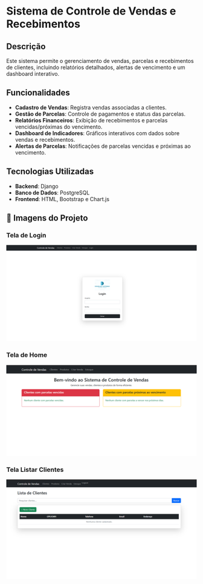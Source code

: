 # Sistema de Controle de Vendas e Recebimentos

## Descrição

Este sistema permite o gerenciamento de vendas, parcelas e recebimentos de clientes, incluindo relatórios detalhados, alertas de vencimento e um dashboard interativo.

## Funcionalidades

- **Cadastro de Vendas**: Registra vendas associadas a clientes.
- **Gestão de Parcelas**: Controle de pagamentos e status das parcelas.
- **Relatórios Financeiros**: Exibição de recebimentos e parcelas vencidas/próximas do vencimento.
- **Dashboard de Indicadores**: Gráficos interativos com dados sobre vendas e recebimentos.
- **Alertas de Parcelas**: Notificações de parcelas vencidas e próximas ao vencimento.

## Tecnologias Utilizadas

- **Backend**: Django
- **Banco de Dados**: PostgreSQL
- **Frontend**: HTML, Bootstrap e Chart.js



## 📸 Imagens do Projeto

### Tela de Login  
![Tela de Login](assets/images/login.png)

### Tela de Home  
![Tela de Login](assets/images/home.png)

### Tela Listar Clientes  
![Tela de Login](assets/images/listar_clientes.png)

